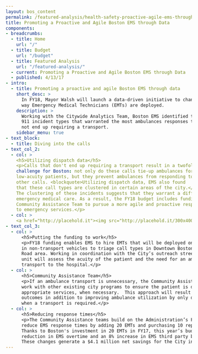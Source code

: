 ```yaml
---
layout: bos_content
permalink: /featured-analysis/health-safety-proactive-agile-ems-through-data/
title: Promoting a Proactive and Agile Boston EMS through Data
components:
- breadcrumbs:
  - title: Home
    url: "/"
  - title: Budget
    url: "/budget"
  - title: Featured Analysis
    url: "/featured-analysis/"
  - current: Promoting a Proactive and Agile Boston EMS through Data
  - published: 4/13/17
- intro:
  - title: Promoting a proactive and agile Boston EMS through data
    short_desc: >
      In FY18, Mayor Walsh will launch a data-driven initiative to change the 
      way Emergency Medical Technicians (EMTs) are deployed. 
    description: >
      Working with the Citywide Analytics Team, Boston EMS identified the particular 
      911 incident types that warranted the most ambulances responses that did 
      not end up requiring a transport. 
    sidebar_menu: true
- text_block:
  - title: Diving into the calls
- text_col_2:
  - col: >
    <h5>Utilizing dispatch data</h5>
    <p>Calls that don't end up requiring a transport result in a twofold 
    challenge for Boston: not only do these calls tie-up ambulances for a 
    low-acuity patients, but they prevent ambulances from responding to 
    other calls. <blockquote>Utilizing dispatch data, EMS also found 
    that these call types are clustered in certain areas of the city.</blockquote> 
    The clustering of these incidents suggests that they warrant a different type of 
    emergency medical care. As a result, the FY18 budget includes funding for a 
    Community Assistance Team to pursue a more agile and proactive response 
    to emergency services.</p> 
  - col: >
    <a href="http://placehold.it"><img src="http://placehold.it/300x400"></a>
- text_col_3:
  - col: >
      <h5>Putting the funding to work</h5>
      <p>FY18 funding enables EMS to hire EMTs that will be deployed on rotating schedules 
      in non-transport vehicles to triage call types in Downtown Boston and the Recovery 
      Road area. Working in coordination with the City’s outreach street teams, the responding 
      unit will assess the acuity of the patient and the need for an ambulance 
      transport to the hospital.</p> 
  - col: >
      <h5>Community Assistance Team</h5>
      <p>If an ambulance transport is unnecessary, the Community Assistance Team will 
      work with other existing city programs to ensure the patient is directed to the most 
      appropriate services, when necessary.  This approach will result in better patient 
      outcomes in addition to improving ambulance utilization by only dispatching ambulances 
      when a transport is required.</p> 
  - col: >
      <h5>Reducing response times</h5>
      <p>The Community Assistance teams build on the Administration’s FY17 investment to 
      reduce EMS response times by adding 20 EMTs and purchasing 10 replacement ambulances. 
      Thanks to Boston's investment in 20 EMTs in FY17, this year’s budget achieves a 10% 
      reduction in EMS overtime and an 8% increase in EMS third party billing revenue. 
      These changes generate a $4.1 million net savings for the City in FY18. </p>
---
```


